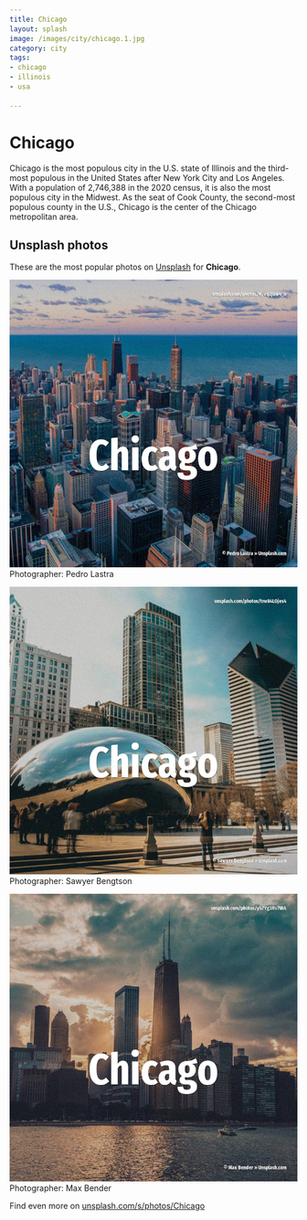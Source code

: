 ```yaml
---
title: Chicago
layout: splash
image: /images/city/chicago.1.jpg
category: city
tags:
- chicago
- illinois
- usa

---
```

# Chicago

Chicago  is the most populous city in the U.S. state of Illinois and the third-most populous in the United States after New York City and Los  Angeles. With a population of 2,746,388 in the 2020 census, it is also the most populous city in the Midwest. As the seat of Cook County, the second-most populous county in the U.S., Chicago is the center of  the Chicago metropolitan area.  

 
## Unsplash photos
These are the most popular photos on [Unsplash](https://unsplash.com) for **Chicago**.
 
![Chicago](/images/city/chicago.1.jpg)
Photographer:  Pedro Lastra
 
![Chicago](/images/city/chicago.2.jpg)
Photographer:  Sawyer Bengtson
 
![Chicago](/images/city/chicago.3.jpg)
Photographer:  Max Bender
 
Find even more on [unsplash.com/s/photos/Chicago](https://unsplash.com/s/photos/Chicago)
 
